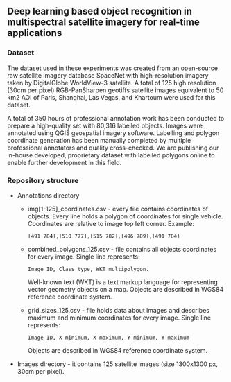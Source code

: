 ## Deep learning based object recognition in multispectral satellite imagery for real-time applications

### Dataset

The dataset used in these experiments was created from an open-source raw satellite imagery database SpaceNet with
high-resolution imagery taken by DigitalGlobe WorldView-3 satellite.
A total of 125 high resolution (30cm per pixel) RGB-PanSharpen geotiffs satellite images equivalent to 50 km2
AOI of Paris, Shanghai, Las Vegas, and Khartoum were used for this dataset. 

A total of 350 hours of professional annotation work has been conducted to prepare a high-quality set with 80,316
labelled objects. Images were annotated using QGIS geospatial imagery software. Labelling and polygon coordinate
generation has been manually completed by multiple professional annotators and quality cross-checked.
We are publishing our in-house developed, proprietary dataset with labelled polygons online to enable further
development in this field.

### Repository structure

- Annotations directory
    - img[1-125]_coordinates.csv - every file contains coordinates of objects. Every line holds a polygon of
      coordinates for single vehicle. Coordinates are relative to image top left corner. Example:
      ```
      [491 784],[510 777],[515 782],[496 789],[491 784]
      ```

    - combined_polygons_125.csv - file contains all objects coordinates for every image. Single line represents:
      ```
      Image ID, Class type, WKT multipolygon.
      ```
      Well-known text (WKT) is a text markup language for representing vector geometry objects on a map.
      Objects are described in WGS84 reference coordinate system.

    - grid_sizes_125.csv - file holds data about images and describes maximum and minimum coordinates for every image.
      Single line represents: 
      ```
      Image ID, X minimum, X maximum, Y minimum, Y maximum
      ```
      Objects are described in WGS84 reference coordinate system.

- Images directory - it contains 125 satellite images (size 1300x1300 px, 30cm per pixel). 
